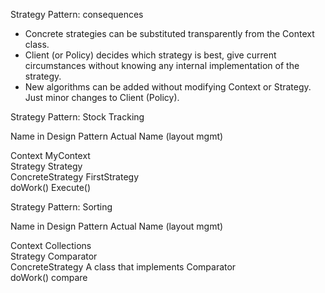 Strategy Pattern: consequences
* Concrete strategies can be substituted transparently from the Context class.
* Client (or Policy) decides which strategy is best, give current circumstances
  without knowing any internal implementation of the strategy.
* New algorithms can be added without modifying Context or Strategy. Just minor
  changes to Client (Policy).
  
Strategy Pattern: Stock Tracking<br />

Name in Design Pattern  Actual Name (layout mgmt)

Context                 MyContext<br />
Strategy                Strategy<br />
ConcreteStrategy        FirstStrategy<br />
doWork()                Execute()<br />

Strategy Pattern: Sorting<br />

Name in Design Pattern  Actual Name (layout mgmt)

Context                 Collections<br />
Strategy                Comparator<br />
ConcreteStrategy        A class that implements Comparator<br />
doWork()                compare


